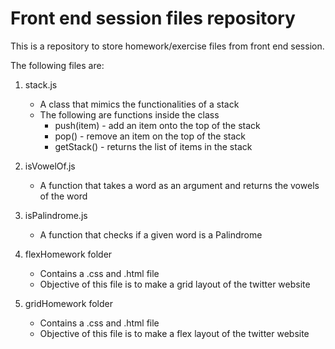 # Front end session files repository
This is a repository to store homework/exercise files from front end session.

The following files are:
1. stack.js
   - A class that mimics the functionalities of a stack
   - The following are functions inside the class
      - push(item) - add an item onto the top of the stack
      - pop() -  remove an item on the top of the stack
      - getStack() - returns the list of items in the stack

2. isVowelOf.js
   - A function that takes a word as an argument and returns the vowels of the word

3. isPalindrome.js
   - A function that checks if a given word is a Palindrome

4. flexHomework folder
   - Contains a .css and .html file
   - Objective of this file is to make a grid layout of the twitter website

5. gridHomework folder
   - Contains a .css and .html file
   - Objective of this file is to make a flex layout of the twitter website
